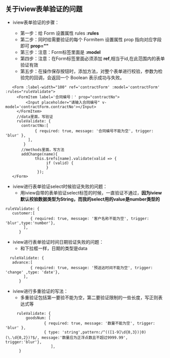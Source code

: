 ## 关于iview表单验证的问题

 
 - iview表单验证的步骤：
      
      - 第一步：给 Form 设置属性 rules   **:rules**
      - 第二步：同时给需要验证的每个 FormItem 设置属性 prop 指向对应字段即可 **prop=""**
      - 第三步：注意：Form标签里面是  **:model**
      - 第四步：注意：在Form标签里面必须添加  **ref**,相当于id,在此范围内的表单验证有效
      - 第五步：在操作保存按钮时，添加方法，对整个表单进行校验，参数为检验完的回调，会返回一个 Boolean 表示成功与失败。
  

```
   <Form :label-width="100" ref='contractForm' :model='contractForm' :rules="ruleValidate">
     <FormItem label='合同编号：' prop="contractNo">
         <Input placeholder="请输入合同编号" v-model='contractForm.contractNo'></Input>
     </FormItem>
     //data里面，写验证
     ruleValidate: {
       contractNo:[
             { required: true, message: '合同编号不能为空', trigger: 'blur' },
          ],
        }
       //methods里面，写方法
       addChange(name){
             this.$refs[name].validate(valid => {
                  if (valid) {
                  }
              });  
   </Form> 
```

 - iview进行表单验证select时候验证失败的问题：
      - 用iview自带的表单验证select标签的时候，一直验证不通过，**因为iview默认校验数据类型为String，而我的select用的value是number类型的**
  

```
ruleValidate: {
   customer:[
           { required: true, message: '客户名称不能为空', trigger: 'blur',type:'number'},
        ], 
      }  
```

 - iview进行表单验证时间日期验证失败的问题：
     -  和下拉框一样，日期的类型是data
 

```
  ruleValidate: {
   advance:[
           { required: true, message: '预送达时间不能为空', trigger: 'change' ,type: 'date'},
        ],
      }    
```

 - iview进行多重验证的写法：
    - 多重验证包括第一要验不能为空，第二要验证限制的一些长度，写正则表达式等
```
     ruleValidate: {
         goodsNum: [
                 { required: true, message: '数量不能为空', trigger: 'blur' },
                 { type: 'string',pattern:/^(([1-9]\d{0,3})|0)(\.\d{0,2})?$/, message:'数量应为正浮点数且不超过9999.99', trigger:'blur'},
                    ],
      }
```

 
